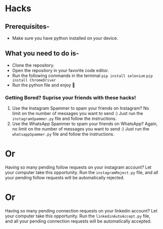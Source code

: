 # Hacks

## Prerequisites-
- Make sure you have python installed on your device.

## What you need to do is-
- Clone the repository.
- Open the repository in your favorite code editor.
- Run the following commands in the terminal
  `pip install selenium`
  `pip install ChromeDriver`
- Run the python file and enjoy 🥳

### Getting Bored? Suprise your friends with these hacks!

1. Use the Instagram Spammer to spam your friends on Instagram? No limit on the number of messages you want to send :) Just run the `instagramSpammer.py` file and follow the instructions.
2. Use the WhatsApp Spammer to spam your friends on WhatsApp? Again, no limit on the number of messages you want to send :) Just run the `whatsappSpammer.py` file and follow the instructions.

# Or

Having so many pending follow requests on your instagram account? Let your computer take this opportunity. Run the `instagramReject.py` file, and all your pending follow requests will be automatically rejected.

# Or

Having so many pending connection requests on your linkedin account? Let your computer take this opportunity. Run the `linkedinAutoAccept.py` file, and all your pending connection requests will be automatically accepted.
